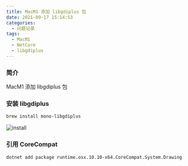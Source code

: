 ```yaml
---
title: MacM1 添加 libgdiplus 包
date: 2021-09-17 15:14:53
categories:
  - 问题记录
tags:
  - MacM1
  - NetCore
  - libgdiplus
---
```


### 简介

MacM1 添加 libgdiplus 包

<!-- more -->

### 安装 libgdiplus

```bash
brew install mono-libgdiplus
```

![install](install.png)

### 引用 CoreCompat

```bash
dotnet add package runtime.osx.10.10-x64.CoreCompat.System.Drawing
```
